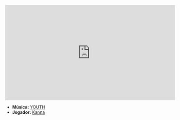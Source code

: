 <iframe width="560" height="315" src="https://www.youtube.com/embed/NzdN2_xutMg?si=coqZYO691RVlP3QN" title="YouTube video player" frameborder="0" allow="accelerometer; autoplay; clipboard-write; encrypted-media; gyroscope; picture-in-picture; web-share" referrerpolicy="strict-origin-when-cross-origin" allowfullscreen></iframe>

- **Música:** [YOUTH](content/Músicas/YOUTH.md)
- **Jogador:** [Kanna](content/Jogadores/Kanna.md)